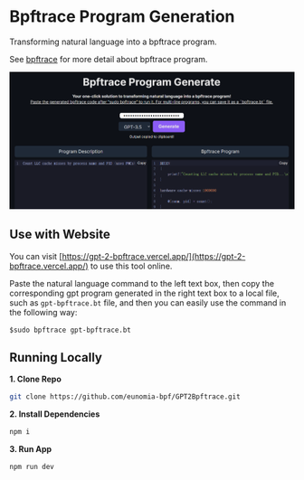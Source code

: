 # Bpftrace Program Generation

Transforming natural language into a bpftrace program. 

See [bpftrace](https://github.com/iovisor/bpftrace) for more detail about bpftrace program.

![Bpftrace Program Generation](./public/gpt2bpftrace.png)

## Use with Website

You can visit [https://gpt-2-bpftrace.vercel.app/](https://gpt-2-bpftrace.vercel.app/) to use this tool online.

Paste the natural language command to the left text box, then copy the corresponding gpt program generated in the right text box to a local file, such as `gpt-bpftrace.bt` file, and then you can easily use the command in the following way:

```console
$sudo bpftrace gpt-bpftrace.bt
```

## Running Locally

**1. Clone Repo**

```bash
git clone https://github.com/eunomia-bpf/GPT2Bpftrace.git
```

**2. Install Dependencies**

```bash
npm i
```

**3. Run App**

```bash
npm run dev
```
